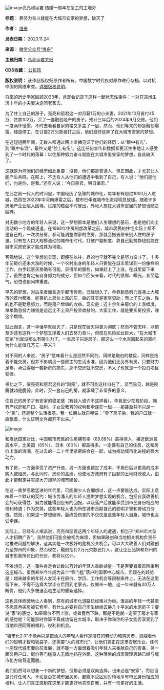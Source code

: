![image](https://chinadigitaltimes.net/chinese/files/2023/11/post-702579-656107ccb7254.)亮亮和丽君 结婚一周年在复工的工地旁


**标题：** 靠努力奋斗就能在大城市安家的梦想，破灭了  

**作者：** [维舟](https://chinadigitaltimes.net/space/维舟)  

**发表日期：** 2023.11.24  

**来源：** [微信公众号“维舟”](https://web.archive.org/web/https://mp.weixin.qq.com/s/9sJw0VRpzEN00_5-qIOACA)  

**主题归类：** [亮亮丽君夫妇](https://chinadigitaltimes.net/space/亮亮丽君夫妇)  

**CDS收藏：** [公民馆](https://chinadigitaltimes.net/space/%E5%85%AC%E6%B0%91%E9%A6%86)  

**版权说明：** 该作品版权归原作者所有。中国数字时代仅对原作进行存档，以对抗中国的网络审查。[详细版权说明](https://chinadigitaltimes.net/chinese/copyright)。


将来的历史学家回顾2023年，肯定会记录下这样一起标志性事件：一对在郑州生活十年的小夫妻决定回老家去。


为了住上自己的房子，亮亮和丽君这一对月薪1万的小夫妻，2021年10月首付45万、贷款102万，买了一套融创地产的房子，预计三年后的2024年9月交房。他们一度满怀憧憬，不时去看看自家的楼又多盖了一层，然而，他们等来的却是融创爆雷、楼盘停工，在讨要2万欠款被打之后，他们最终放弃了在大城市安家的梦想。


在这短短两年间，无数人都通过网上直播见证了他们的经历：从“眼中有光”，到“眼中有泪”，最终又是“脸上有伤”。这比任何宣传和数据都更活生生地让人感受到了一个时代的落幕：以往那种努力奋斗就能在大城市里安家的梦想，自此破灭了。


这就是为何他们的经历如此重要：没错，他们都是普通人，但正因此，才尤其让人能产生共鸣。在网上，不乏有人从他们的遭遇中看到了自己，有人说：“他们是他们，也是你，是我。”还有人说：“今日丽君，明日诸君。”


在此之前一代人的时间里，中国经历了急骤的城市化，每年都有超过1000万人进城，然而在2022年中河南爆雷之后，楼市已牵连城市化进程明显放缓。随着许多房地产企业陷入困境，烂尾的楼盘不时冒出，外地人想在大城市定居的梦想也随之破碎。


对无数小地方的年轻人来说，这一梦想原本是他们人生理想的基石，也是他们向上流动的一个现成通道。在1998年住房制度改革之前，城市居民的住宅实际上都不是自己的，一次次分房，都可能调整你家的住房，那就会搬去原来别人住的房子里。只有在人口大规模流动的城市化时代，打破户籍制度、靠自己勤劳挣钱就能在城市买房安家才能成其为可能。


客观地说，这个梦想能实现，即便在以往，靠的也早就不完全是努力奋斗了。十多年前房价还未大涨的时候，一个农村出身的年轻人只要能在城市里谋到一份像样的工作，白手起家买房确有可能。买得早的那些，如果赶上了上涨，在城里留下来了，虽然也肯定有自身努力的成分，但如今回头来看，时代的馈赠、眼光，甚至运气，恐怕也都同样重要。


早先的梦想，对后来者而言近乎都市传奇。已经很久了，单靠勤恳努力连凑上大城市的首付都难，能否扒上房价上涨的车，靠的其实是家庭资助；而上了车之后，靠的也不是勤恳努力，而是房产增值的收益。现实是：近十余年来房价的上涨幅度，单单勤恳努力赚钱是远远比不上资产投资收益的。大家工作，就是要买房投资，赚这个增值。


就此而言，这一神话早就破灭了，只是现在破灭得更为彻底；然而不管怎样，以前至少还有这样一个梦想支撑着人们去努力奋斗，但现在风险如此巨大，“在大城市安家”也就没那么有吸引力了。一旦房子只是房子，那这么一个水泥围起来的空间为什么能值几万元一平米？


对不同的人来说，“房子”意味着什么是迥然不同的。同样是融创的楼盘，同样是拖着不能交房，但并不影响另一些房主的生活水准，因为他们还另外有房，只要财力足够，承受得起一套新房的损失，那不交房就不交房，不大了也就是一个投资项目受挫。


相比之下，像亮亮和丽君这样的“刚需”，就不可能这样自在了，显而易见，越是刚需就越是脆弱。此时，买一套自己的房，就承载了非常多的意义。


住自己的房子才有安家的稳定感（有钱人或许不这样看），毕竟至少在现阶段，拥有产权房和户口、福利、子女受教育的权利都牵连在一起——那甚至并不只是一个“家”，还是整个生活根基。我一位朋友就自嘲说：“卖了房子后，我的户口就一直飘着，什么证明文件都开不出来。”


![image](https://chinadigitaltimes.net/chinese/files/2023/11/post-702579-656107ccc7d3c.png)


和发达国家对比，中国城市居民的住房拥有率（89.68%）高得惊人，接近欧洲最高水平，比美国（65%）、日本（60%）都高得多。一定要有自己的住房，这和房价上涨的浪潮，在过去的一二十年里紧密结合在一起，成为推动城市化进程的强大动力。


有了房，一方面享受了资产升值，另一方面也锁定了成本，不用日后以更高的成本购入或租房。与此同时，房价的高涨，也使地方政府有了巨额的土地财政收入，由此才能制定并实施大刀阔斧的城市建设。


在这一美梦高歌猛进的年代里，可能很少人会细想过，这一点要能达成，实际上意味着一个默认的契约：城市为涌入的年轻人提供梦想实现的机会，包括自我改善机会的可获得性、努力就能得到应有的回报，以及落户后就能享受到市民身份相应的福利待遇；作为交换，这些年轻人也为所在城市贡献自己的聪明才智和劳动力价值。然而，如果这一梦想破碎，最终受伤害的不仅仅是这些年轻人自身，城市也会受牵连。


实际上，已经有人嘲讽说，亮亮和丽君这两个年轻人的遭遇，相当于“郑州市大型人才招聘广告”。虽然他们可能会被视为麻烦，但如果融创和当地相关机构负责任地推进问题的解决，这其实是一次极好的危机公关机会，可以大大改善人们对融创乃至郑州的印象，然而现在，融创拒付2万元欠款还打人，这让企业品牌和郑州的城市形象所付出的代价，都将以亿计。


不难想见，这一事件肯定会让数以万计的年轻人重新掂量一下是否要冒着风险来到这座城市。虽然郑州今年成为首个“零门槛”落户的国家中心城市，但现在的趋势是：越来越多的年轻人发现卡在房价、学历、工作机会等限制条件上，无法在这里留下来，不得不选择大学毕业后回到老家去。仅郑州一地，这一年来就有20万人断贷，他们大多被迫面临生活的重新选择。


这也具体而微地让人看到，原有的城市化道路已经难以为继。激进的年轻一代甚至不愿意再买房被它套牢，有什么必要将自己毕生继续去换几十平米的水泥房子？要说“家”的感觉，如果房价不再上涨，或者竟然下跌，那是不是就一定买了房才有家的感觉呢？可能那时你算不算成功留在大城市，取决于你和你的子女能否享受到了当地市民同等的福利、权利和机会。


“城市化2.0”不能再只是把涌入的年轻人看作是潜在的劳动力和购房者，觊觎着他们的聪明才智和钱袋子，还需要“人的城市化”，让他们真正在这里安居乐业。任何一座现代城市要向前发展，就不能一方面想着吸引年轻人来奉献自己的青春，另一面又用户口、房价等门槛将人无情地挡在外面，这种落后的城市管理思路已经与城市化方向背道而驰。


我们仍然可以想象一个新的梦想，但那必须是双向选择，也未必是“安家”，而应当是允许任何人，不论是否在城市里买房，都能不受区别对待地享有市民身份相应的权利，让人们真正感到在这里才能更好地实现自我，并有一份更好的生活。



